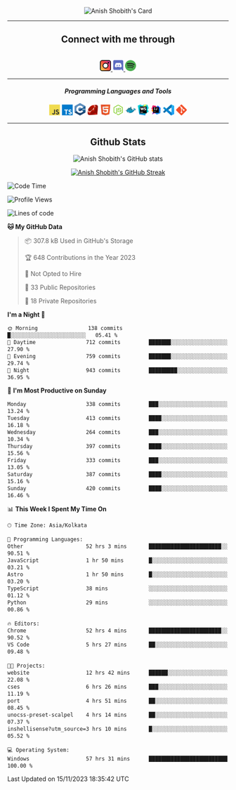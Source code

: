 <div align="center">

![Anish Shobith's Card](https://cardivo.vercel.app/api?name=Anish%20Shobith%20P%20S&description=Hi%20there%F0%9F%91%8B,%20I%20am%20a%2020-years-old.%20I%20am%20a%20Web%20and%20Application%20developer%20from%20India.%20Nice%20to%20meet%20you%20all.%20Looking%20forward%20to%20paritcipate%20with%20you.&image=https://i.imgur.com/WlQk3PY.jpg&&disableAnimation=true&site=https://anishshobithps.tech&pattern=plus&colorPattern=%23171616&backgroundColor=%231a1b26&instagram=anish_shobith&linkedin=Anish%20Shobith%20P%20S&fontColor=%23ffffff&iconColor=%23ffffff)

<hr>
 <h2> Connect with me through </h2>
<br>
<a href="https://www.instagram.com/anish_shobith/">
    <img alt="Anish Shobith's Instagram" width="25px" src="https://raw.githubusercontent.com/anishshobithps/anishshobithps/master/assets/socials/instagram.svg">
    </a>
    <a href="https://discord.gg/cWgDskT">
    <img alt="Anish Shobith's Discord", width="25px" src="https://raw.githubusercontent.com/anishshobithps/anishshobithps/master/assets/socials/discord.svg">
    </a>
    <a href="https://open.spotify.com/user/goshcrm0y9jzum2lffvu6f4hz">
    <img alt="Anish Shobith's Spotify", width="25px" src="https://raw.githubusercontent.com/anishshobithps/anishshobithps/master/assets/socials/spotify.svg">
    </a>
    <br>
    <hr>
    <h4> <i> Programming Languages and Tools </i> </h4>
    <img width="25px" src="https://raw.githubusercontent.com/anishshobithps/anishshobithps/master/assets/languages/javascript.svg">
    <img width="25px" src="https://raw.githubusercontent.com/anishshobithps/anishshobithps/master/assets/languages/typescript.svg">
    <img width="25px" src="https://raw.githubusercontent.com/anishshobithps/anishshobithps/master/assets/languages/cpp.svg">
    <img width="25px" src="https://raw.githubusercontent.com/anishshobithps/anishshobithps/master/assets/languages/ruby.svg">
    <img width="25px" src="https://raw.githubusercontent.com/anishshobithps/anishshobithps/master/assets/languages/html.svg">
    <img width="25px" src="https://raw.githubusercontent.com/anishshobithps/anishshobithps/master/assets/tools/nodejs.svg">
    <img width="25px" src="https://raw.githubusercontent.com/anishshobithps/anishshobithps/master/assets/tools/docker.svg">
    <img width="25px" src="https://raw.githubusercontent.com/anishshobithps/anishshobithps/master/assets/tools/webstorm.svg">
    <img width="25px" src="https://raw.githubusercontent.com/anishshobithps/anishshobithps/master/assets/tools/intellij.svg">
    <img width="25px" src="https://raw.githubusercontent.com/anishshobithps/anishshobithps/master/assets/tools/visualstudiocode.svg">
    <img width="25px" src="https://raw.githubusercontent.com/anishshobithps/anishshobithps/master/assets/tools/git.svg">
<hr>
 <h2> Github Stats </h2>

![Anish Shobith's GitHub stats](https://github-readme-stats-fk82.vercel.app/api?username=anishshobithps&show_icons=true&theme=tokyonight&count_private=true)

[![Anish Shobith's GitHub Streak](https://streak-stats.demolab.com?user=anishshobithps&theme=tokyonight&hide_border=true&border_radius=4.6)](https://git.io/streak-stats)

</div>

<!--START_SECTION:waka-->
![Code Time](http://img.shields.io/badge/Code%20Time-1%2C209%20hrs%2033%20mins-blue)

![Profile Views](http://img.shields.io/badge/Profile%20Views-36-blue)

![Lines of code](https://img.shields.io/badge/From%20Hello%20World%20I%27ve%20Written-571.6%20thousand%20lines%20of%20code-blue)

**🐱 My GitHub Data** 

> 📦 307.8 kB Used in GitHub's Storage 
 > 
> 🏆 648 Contributions in the Year 2023
 > 
> 🚫 Not Opted to Hire
 > 
> 📜 33 Public Repositories 
 > 
> 🔑 18 Private Repositories 
 > 
**I'm a Night 🦉** 

```text
🌞 Morning                138 commits         █░░░░░░░░░░░░░░░░░░░░░░░░   05.41 % 
🌆 Daytime                712 commits         ███████░░░░░░░░░░░░░░░░░░   27.90 % 
🌃 Evening                759 commits         ███████░░░░░░░░░░░░░░░░░░   29.74 % 
🌙 Night                  943 commits         █████████░░░░░░░░░░░░░░░░   36.95 % 
```
📅 **I'm Most Productive on Sunday** 

```text
Monday                   338 commits         ███░░░░░░░░░░░░░░░░░░░░░░   13.24 % 
Tuesday                  413 commits         ████░░░░░░░░░░░░░░░░░░░░░   16.18 % 
Wednesday                264 commits         ███░░░░░░░░░░░░░░░░░░░░░░   10.34 % 
Thursday                 397 commits         ████░░░░░░░░░░░░░░░░░░░░░   15.56 % 
Friday                   333 commits         ███░░░░░░░░░░░░░░░░░░░░░░   13.05 % 
Saturday                 387 commits         ████░░░░░░░░░░░░░░░░░░░░░   15.16 % 
Sunday                   420 commits         ████░░░░░░░░░░░░░░░░░░░░░   16.46 % 
```


📊 **This Week I Spent My Time On** 

```text
🕑︎ Time Zone: Asia/Kolkata

💬 Programming Languages: 
Other                    52 hrs 3 mins       ███████████████████████░░   90.51 % 
JavaScript               1 hr 50 mins        █░░░░░░░░░░░░░░░░░░░░░░░░   03.21 % 
Astro                    1 hr 50 mins        █░░░░░░░░░░░░░░░░░░░░░░░░   03.20 % 
TypeScript               38 mins             ░░░░░░░░░░░░░░░░░░░░░░░░░   01.12 % 
Python                   29 mins             ░░░░░░░░░░░░░░░░░░░░░░░░░   00.86 % 

🔥 Editors: 
Chrome                   52 hrs 4 mins       ███████████████████████░░   90.52 % 
VS Code                  5 hrs 27 mins       ██░░░░░░░░░░░░░░░░░░░░░░░   09.48 % 

🐱‍💻 Projects: 
website                  12 hrs 42 mins      ██████░░░░░░░░░░░░░░░░░░░   22.08 % 
cses                     6 hrs 26 mins       ███░░░░░░░░░░░░░░░░░░░░░░   11.19 % 
port                     4 hrs 51 mins       ██░░░░░░░░░░░░░░░░░░░░░░░   08.45 % 
unocss-preset-scalpel    4 hrs 14 mins       ██░░░░░░░░░░░░░░░░░░░░░░░   07.37 % 
inshellisense?utm_source=3 hrs 10 mins       █░░░░░░░░░░░░░░░░░░░░░░░░   05.52 % 

💻 Operating System: 
Windows                  57 hrs 31 mins      █████████████████████████   100.00 % 
```


 Last Updated on 15/11/2023 18:35:42 UTC
<!--END_SECTION:waka-->
